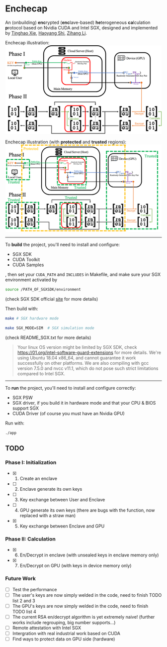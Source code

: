 # Enchecap

An (onbuilding) **enc**rypted (**enc**lave-based) **he**terogeneous **ca**lculation **p**rotocol based on Nvidia CUDA and Intel SGX, designed and implemented by [Tinghao Xie](http://vtu.life), [Haoyang Shi](https://github.com/Luke-Skycrawler), [Zihang Li](https://github.com/zjulzhhh).

Enchecap illustration:
![demo](./assets/demo.png)

Enchecap illustration (with **protected** and **trusted** regions):
![demo](./assets/demo_box.png)

---

To **build** the project, you'll need to install and configure:
* SGX SDK
* CUDA Toolkit
* CUDA Samples

, then set your `CUDA_PATH` and `INCLUDES` in Makefile, and make sure your SGX environment activated by

```bash
source /PATH_OF_SGXSDK/environment
```

(check SGX SDK official [site](https://01.org/intel-software-guard-extensions) for more details)

Then build with:

```bash
make # SGX hardware mode
```

```bash
make SGX_MODE=SIM  # SGX simulation mode
```

(check README_SGX.txt for more details)

> Your linux OS version might be limited by SGX SDK, check https://01.org/intel-software-guard-extensions for more details. We're using Ubuntu 18.04 x86_64, and cannot guarantee it work successfully on other platforms. We are also compiling with gcc version 7.5.0 and nvcc v11.1, which do not pose such strict limitations compared to Intel SGX.

---

To **run** the project, you'll need to install and configure correctly:
* SGX PSW
* SGX driver, if you build it in hardware mode and that your CPU & BIOS support SGX
* CUDA Driver (of course you must have an Nvidia GPU)

Run with:

```bash
./app
```

## TODO

### Phase I: Initialization
- [x] 1. Create an enclave
- [ ] 2. Enclave generate its own keys
- [ ] 3. Key exchange between User and Enclave
- [ ] 4. GPU generate its own keys (there are bugs with the function, now replaced with a straw man)
- [x] 5. Key exchange between Enclave and GPU

### Phase II: Calculation
- [x] 6. En/Decrypt in enclave (with unsealed keys in enclave memory only)
- [x] 7. En/Decrypt on GPU (with keys in device memory only)

### Future Work
- [ ] Test the performance
- [ ] The user's keys are now simply welded in the code, need to finish TODO list 2 and 3
- [ ] The GPU's keys are now simply welded in the code, need to finish TODO list 4
- [ ] The current RSA en/decrypt algorithm is yet extremely naive! (further works include regrouping, big number supports...)
- [ ] Remote attestation with Intel SGX
- [ ] Intergration with real industrial work based on CUDA
- [ ] Find ways to protect data on GPU side (hardware)
